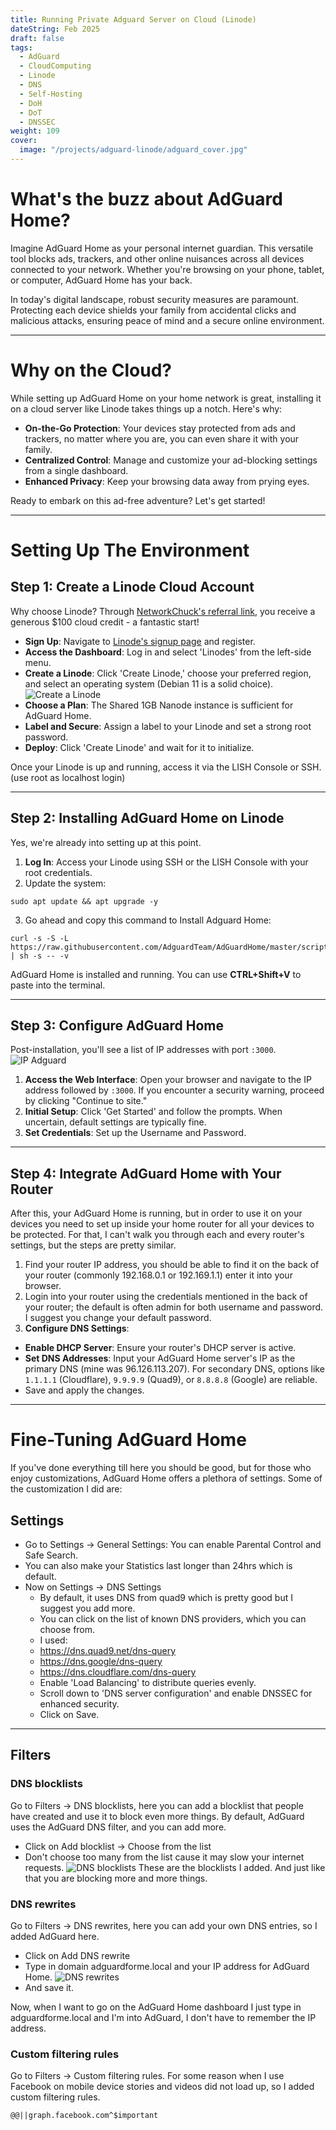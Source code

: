 ```yaml
---
title: Running Private Adguard Server on Cloud (Linode)
dateString: Feb 2025
draft: false
tags:
  - AdGuard
  - CloudComputing
  - Linode
  - DNS
  - Self-Hosting
  - DoH
  - DoT
  - DNSSEC
weight: 109
cover:
  image: "/projects/adguard-linode/adguard_cover.jpg"
---
```



# What's the buzz about AdGuard Home?

Imagine AdGuard Home as your personal internet guardian. This versatile tool blocks ads, trackers, and other online nuisances across all devices connected to your network. Whether you're browsing on your phone, tablet, or computer, AdGuard Home has your back.

In today's digital landscape, robust security measures are paramount. Protecting each device shields your family from accidental clicks and malicious attacks, ensuring peace of mind and a secure online environment.

---

# Why on the Cloud?

While setting up AdGuard Home on your home network is great, installing it on a cloud server like Linode takes things up a notch. Here's why:

- **On-the-Go Protection**: Your devices stay protected from ads and trackers, no matter where you are, you can even share it with your family.
- **Centralized Control**: Manage and customize your ad-blocking settings from a single dashboard.
- **Enhanced Privacy**: Keep your browsing data away from prying eyes.

Ready to embark on this ad-free adventure? Let's get started!

---

# Setting Up The Environment

## Step 1: Create a Linode Cloud Account

Why choose Linode? Through [NetworkChuck's referral link](https://linode.com/networkchuck), you receive a generous $100 cloud credit - a fantastic start!

- **Sign Up**: Navigate to [Linode's signup page](https://linode.com/networkchuck) and register.
- **Access the Dashboard**: Log in and select 'Linodes' from the left-side menu.
- **Create a Linode**: Click 'Create Linode,' choose your preferred region, and select an operating system (Debian 11 is a solid choice).
![Create a Linode](/projects/adguard-linode/create_linode.jpg)
- **Choose a Plan**: The Shared 1GB Nanode instance is sufficient for AdGuard Home.
- **Label and Secure**: Assign a label to your Linode and set a strong root password.
- **Deploy**: Click 'Create Linode' and wait for it to initialize.

Once your Linode is up and running, access it via the LISH Console or SSH. (use root as localhost login)

---

## Step 2: Installing AdGuard Home on Linode

Yes, we're already into setting up at this point.

1. **Log In**: Access your Linode using SSH or the LISH Console with your root credentials.
2. Update the system:

```
sudo apt update && apt upgrade -y
```

3. Go ahead and copy this command to Install Adguard Home:

```
curl -s -S -L https://raw.githubusercontent.com/AdguardTeam/AdGuardHome/master/scripts/install.sh | sh -s -- -v
```

AdGuard Home is installed and running. You can use **CTRL+Shift+V** to paste into the terminal.

---

## Step 3: Configure AdGuard Home

Post-installation, you'll see a list of IP addresses with port `:3000`.
![IP Adguard](/projects/adguard-linode/ip_adguard.jpg)

1. **Access the Web Interface**: Open your browser and navigate to the IP address followed by `:3000`. If you encounter a security warning, proceed by clicking "Continue to site."
2. **Initial Setup**: Click 'Get Started' and follow the prompts. When uncertain, default settings are typically fine.
3. **Set Credentials**: Set up the Username and Password.

---

## Step 4: Integrate AdGuard Home with Your Router

After this, your AdGuard Home is running, but in order to use it on your devices you need to set up inside your home router for all your devices to be protected. For that, I can't walk you through each and every router's settings, but the steps are pretty similar.

1. Find your router IP address, you should be able to find it on the back of your router (commonly 192.168.0.1 or 192.169.1.1) enter it into your browser.
2. Login into your router using the credentials mentioned in the back of your router; the default is often admin for both username and password. I suggest you change your default password.
3. **Configure DNS Settings**:
 - **Enable DHCP Server**: Ensure your router's DHCP server is active.
 - **Set DNS Addresses**: Input your AdGuard Home server's IP as the primary DNS (mine was 96.126.113.207). For secondary DNS, options like `1.1.1.1` (Cloudflare), `9.9.9.9` (Quad9), or `8.8.8.8` (Google) are reliable.
 - Save and apply the changes.

---

# Fine-Tuning AdGuard Home

If you've done everything till here you should be good, but for those who enjoy customizations, AdGuard Home offers a plethora of settings. Some of the customization I did are:

## Settings

- Go to Settings -> General Settings: You can enable Parental Control and Safe Search.
- You can also make your Statistics last longer than 24hrs which is default.
- Now on Settings -> DNS Settings
 	- By default, it uses DNS from quad9 which is pretty good but I suggest you add more.
 	- You can click on the list of known DNS providers, which you can choose from.
 	- I used:
   - <https://dns.quad9.net/dns-query>
   - <https://dns.google/dns-query>
   - <https://dns.cloudflare.com/dns-query>
 	- Enable 'Load Balancing' to distribute queries evenly.
 	- Scroll down to 'DNS server configuration' and enable DNSSEC for enhanced security.
 	- Click on Save.

---

## Filters

### DNS blocklists

Go to Filters -> DNS blocklists, here you can add a blocklist that people have created and use it to block even more things. By default, AdGuard uses the AdGuard DNS filter, and you can add more.

- Click on Add blocklist -> Choose from the list
- Don't choose too many from the list cause it may slow your internet requests.
![DNS blocklists](/projects/adguard-linode/dns_blocklists.png)
These are the blocklists I added. And just like that you are blocking more and more things.

### DNS rewrites

Go to Filters -> DNS rewrites, here you can add your own DNS entries, so I added AdGuard here.

- Click on Add DNS rewrite
- Type in domain adguardforme.local and your IP address for AdGuard Home.
![DNS rewrites](/projects/adguard-linode/dns_rewrite.jpg)
- And save it.

Now, when I want to go on the AdGuard Home dashboard I just type in adguardforme.local and I'm into AdGuard, I don't have to remember the IP address.

### Custom filtering rules

Go to Filters -> Custom filtering rules. For some reason when I use Facebook on mobile device stories and videos did not load up, so I added custom filtering rules.

```
@@||graph.facebook.com^$important
```
